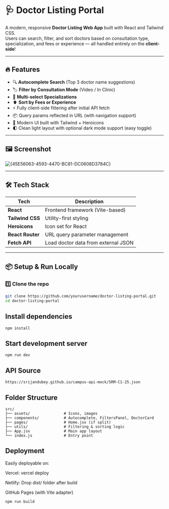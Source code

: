 # 🩺 Doctor Listing Portal

A modern, responsive **Doctor Listing Web App** built with React and Tailwind CSS.  
Users can search, filter, and sort doctors based on consultation type, specialization, and fees or experience — all handled entirely on the **client-side**!

---

## 🔥 Features

- 🔍 **Autocomplete Search** (Top 3 doctor name suggestions)
- 🏷️ **Filter by Consultation Mode** (Video / In Clinic)
- 🧠 **Multi-select Specializations**
- ⬆️ **Sort by Fees or Experience**
- ⚡ Fully client-side filtering after initial API fetch
- 📦 Query params reflected in URL (with navigation support)
- 💅 Modern UI built with Tailwind + Heroicons
- 🌓 Clean light layout with optional dark mode support (easy toggle)

---

## 🖼️ Screenshot

![{45E56063-4593-4470-BC81-DC0608D3784C}](https://github.com/user-attachments/assets/5f9c1111-c5e3-4709-9e3f-c7bc2a2f6319)


---

## 🛠️ Tech Stack

| Tech            | Description                         |
|-----------------|-------------------------------------|
| **React**       | Frontend framework (Vite-based)     |
| **Tailwind CSS**| Utility-first styling               |
| **Heroicons**   | Icon set for React                  |
| **React Router**| URL query parameter management      |
| **Fetch API**   | Load doctor data from external JSON |

---

## 📦 Setup & Run Locally

### 1️⃣ Clone the repo
```bash
git clone https://github.com/yourusername/doctor-listing-portal.git
cd doctor-listing-portal
```
## Install dependencies
```
npm install
```
## Start development server
```
npm run dev
```
## API Source
```
https://srijandubey.github.io/campus-api-mock/SRM-C1-25.json
```
## Folder Structure
```
src/
├── assets/               # Icons, images
├── components/           # Autocomplete, FiltersPanel, DoctorCard
├── pages/                # Home.jsx (if split)
├── utils/                # Filtering & sorting logic
├── App.jsx               # Main app layout
└── index.js              # Entry point
```
 ## Deployment
Easily deployable on:

Vercel: vercel deploy

Netlify: Drop dist/ folder after build

GitHub Pages (with Vite adapter)
```
npm run build
```
